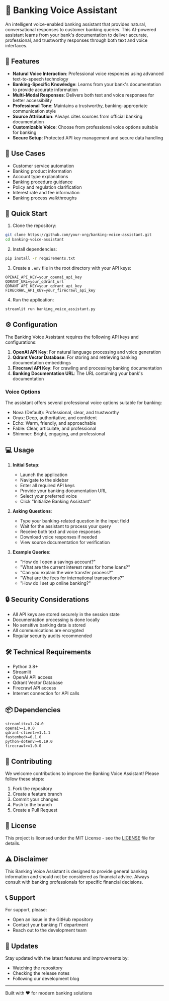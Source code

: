 # 🏦 Banking Voice Assistant

An intelligent voice-enabled banking assistant that provides natural, conversational responses to customer banking queries. This AI-powered assistant learns from your bank's documentation to deliver accurate, professional, and trustworthy responses through both text and voice interfaces.

## 🌟 Features

- **Natural Voice Interaction**: Professional voice responses using advanced text-to-speech technology
- **Banking-Specific Knowledge**: Learns from your bank's documentation to provide accurate information
- **Multi-Modal Responses**: Delivers both text and voice responses for better accessibility
- **Professional Tone**: Maintains a trustworthy, banking-appropriate communication style
- **Source Attribution**: Always cites sources from official banking documentation
- **Customizable Voice**: Choose from professional voice options suitable for banking
- **Secure Setup**: Protected API key management and secure data handling

## 🎯 Use Cases

- Customer service automation
- Banking product information
- Account type explanations
- Banking procedure guidance
- Policy and regulation clarification
- Interest rate and fee information
- Banking process walkthroughs

## 🚀 Quick Start

1. Clone the repository:
```bash
git clone https://github.com/your-org/banking-voice-assistant.git
cd banking-voice-assistant
```

2. Install dependencies:
```bash
pip install -r requirements.txt
```

3. Create a `.env` file in the root directory with your API keys:
```env
OPENAI_API_KEY=your_openai_api_key
QDRANT_URL=your_qdrant_url
QDRANT_API_KEY=your_qdrant_api_key
FIRECRAWL_API_KEY=your_firecrawl_api_key
```

4. Run the application:
```bash
streamlit run banking_voice_assistant.py
```

## ⚙️ Configuration

The Banking Voice Assistant requires the following API keys and configurations:

1. **OpenAI API Key**: For natural language processing and voice generation
2. **Qdrant Vector Database**: For storing and retrieving banking documentation embeddings
3. **Firecrawl API Key**: For crawling and processing banking documentation
4. **Banking Documentation URL**: The URL containing your bank's documentation

### Voice Options

The assistant offers several professional voice options suitable for banking:
- Nova (Default): Professional, clear, and trustworthy
- Onyx: Deep, authoritative, and confident
- Echo: Warm, friendly, and approachable
- Fable: Clear, articulate, and professional
- Shimmer: Bright, engaging, and professional

## 💻 Usage

1. **Initial Setup**:
   - Launch the application
   - Navigate to the sidebar
   - Enter all required API keys
   - Provide your banking documentation URL
   - Select your preferred voice
   - Click "Initialize Banking Assistant"

2. **Asking Questions**:
   - Type your banking-related question in the input field
   - Wait for the assistant to process your query
   - Receive both text and voice responses
   - Download voice responses if needed
   - View source documentation for verification

3. **Example Queries**:
   - "How do I open a savings account?"
   - "What are the current interest rates for home loans?"
   - "Can you explain the wire transfer process?"
   - "What are the fees for international transactions?"
   - "How do I set up online banking?"

## 🔒 Security Considerations

- All API keys are stored securely in the session state
- Documentation processing is done locally
- No sensitive banking data is stored
- All communications are encrypted
- Regular security audits recommended

## 🛠️ Technical Requirements

- Python 3.8+
- Streamlit
- OpenAI API access
- Qdrant Vector Database
- Firecrawl API access
- Internet connection for API calls

## 📦 Dependencies

```
streamlit>=1.24.0
openai>=1.0.0
qdrant-client>=1.1.1
fastembed>=0.1.0
python-dotenv>=0.19.0
firecrawl>=1.0.0
```

## 🤝 Contributing

We welcome contributions to improve the Banking Voice Assistant! Please follow these steps:

1. Fork the repository
2. Create a feature branch
3. Commit your changes
4. Push to the branch
5. Create a Pull Request

## 📝 License

This project is licensed under the MIT License - see the [LICENSE](LICENSE) file for details.

## ⚠️ Disclaimer

This Banking Voice Assistant is designed to provide general banking information and should not be considered as financial advice. Always consult with banking professionals for specific financial decisions.

## 📞 Support

For support, please:
- Open an issue in the GitHub repository
- Contact your banking IT department
- Reach out to the development team

## 🔄 Updates

Stay updated with the latest features and improvements by:
- Watching the repository
- Checking the release notes
- Following our development blog

---

Built with ❤️ for modern banking solutions
